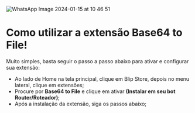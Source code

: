 ![WhatsApp Image 2024-01-15 at 10 46 51](https://github.com/Wilkor/doc-plugin-fura-fila/assets/34819624/acaf6e2b-c51c-435d-ae54-becbc8fe0b47)


# Como utilizar a extensão Base64 to File!

Muito simples, basta seguir o passo a passo abaixo para ativar e configurar sua extensão:

 - Ao lado de Home na tela principal, clique em Blip Store, depois no menu lateral, clique em extensões;
 - Procure por **Base64 to File** e clique em ativar **(Instalar em seu bot Router/Roteador)**;
 - Após a instalação da extensão, siga os passos abaixo;
